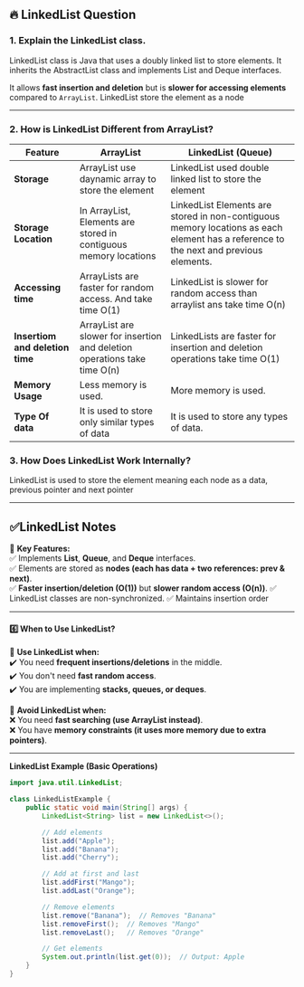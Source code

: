 
## 🔥 LinkedList Question

### 1. Explain the LinkedList class.
LinkedList class is Java that uses a doubly linked list to store elements. It inherits the AbstractList class and implements List and Deque interfaces.

It allows **fast insertion and deletion** but is **slower for accessing elements** compared to `ArrayList`. LinkedList store the element as a node

---

### 2. How is LinkedList Different from ArrayList?


| Feature                   | ArrayList| LinkedList (Queue)        | 
|---------------------------|---------------------------|---------------------------
| **Storage**               | ArrayList use daynamic array to store the element| LinkedList used double linked list to store the element
| **Storage Location** | In ArrayList, Elements are stored in contiguous memory locations               |LinkedList Elements are stored in non-contiguous memory locations as each element has a reference to the next and previous elements.                     
| **Accessing time**  | ArrayLists are faster for random access. And take time O(1)                | LinkedList is slower for random access than arraylist ans take time O(n)             
| **Insertiom and deletion time**  | ArrayList are slower for insertion and deletion operations take time O(n)               | LinkedLists are faster for insertion and deletion operations take time O(1)
| **Memory Usage**  | Less memory is used.              | More memory is used.
| **Type Of data**  | It is used to store only similar types of data            | It is used to store any types of data.


### 3. How Does LinkedList Work Internally?
LinkedList is used to store the element meaning each node as a data, previous pointer and next pointer

---

## ✅LinkedList  Notes




📌 **Key Features:**  
✅ Implements **List**, **Queue**, and **Deque** interfaces.  
✅ Elements are stored as **nodes (each has data + two references: prev & next)**.  
✅ **Faster insertion/deletion (O(1))** but **slower random access (O(n))**.
✅ LinkedList classes are non-synchronized.
✅ Maintains insertion order

---

#### **6️⃣ When to Use LinkedList?**

📌 **Use LinkedList when:**  
✔️ You need **frequent insertions/deletions** in the middle.  
✔️ You don't need **fast random access**.  
✔️ You are implementing **stacks, queues, or deques**.

📌 **Avoid LinkedList when:**  
❌ You need **fast searching (use ArrayList instead)**.  
❌ You have **memory constraints (it uses more memory due to extra pointers)**.

---

**LinkedList Example (Basic Operations)**

```java
import java.util.LinkedList;

class LinkedListExample {
    public static void main(String[] args) {
        LinkedList<String> list = new LinkedList<>();

        // Add elements
        list.add("Apple");
        list.add("Banana");
        list.add("Cherry");

        // Add at first and last
        list.addFirst("Mango");
        list.addLast("Orange");

        // Remove elements
        list.remove("Banana");  // Removes "Banana"
        list.removeFirst();  // Removes "Mango"
        list.removeLast();   // Removes "Orange"

        // Get elements
        System.out.println(list.get(0));  // Output: Apple
    }
}

```
